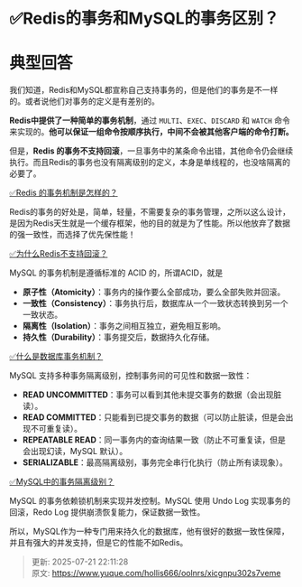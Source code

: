 # ✅Redis的事务和MySQL的事务区别？

# 典型回答


我们知道，Redis和MySQL都宣称自己支持事务的，但是他们的事务是不一样的。或者说他们对事务的定义是有差别的。



**Redis中提供了一种简单的事务机制**，通过 `MULTI`、`EXEC`、`DISCARD` 和 `WATCH` 命令来实现的。**他可以保证一组命令按顺序执行，中间不会被其他客户端的命令打断。**



但是，**Redis 的事务不支持回滚**，一旦事务中的某条命令出错，其他命令仍会继续执行。而且Redis的事务也没有隔离级别的定义，本身是单线程的，也没啥隔离的必要了。



[✅Redis 的事务机制是怎样的？](https://www.yuque.com/hollis666/oolnrs/xxxz79)



Redis的事务的好处是，简单，轻量，不需要复杂的事务管理，之所以这么设计，是因为Redis天生就是一个缓存框架，他的目的就是为了性能。所以他放弃了数据的强一致性，而选择了优先保性能！



[✅为什么Redis不支持回滚？](https://www.yuque.com/hollis666/oolnrs/gt0qpqluiwb7bg70)





MySQL 的事务机制是遵循标准的 ACID 的，所谓ACID，就是

+ **原子性（Atomicity）**：事务内的操作要么全部成功，要么全部失败并回滚。
+ **一致性（Consistency）**：事务执行后，数据库从一个一致状态转换到另一个一致状态。
+ **隔离性（Isolation）**：事务之间相互独立，避免相互影响。
+ **持久性（Durability）**：事务提交后，数据持久化存储。



[✅什么是数据库事务机制？](https://www.yuque.com/hollis666/oolnrs/bvelw3)



MySQL 支持多种事务隔离级别，控制事务间的可见性和数据一致性：

+ **READ UNCOMMITTED**：事务可以看到其他未提交事务的数据（会出现脏读）。
+ **READ COMMITTED**：只能看到已提交事务的数据（可以防止脏读，但是会出现不可重复读）。
+ **REPEATABLE READ**：同一事务内的查询结果一致（防止不可重复读，但是会出现幻读，MySQL 默认）。
+ **SERIALIZABLE**：最高隔离级别，事务完全串行化执行（防止所有读现象）。



[✅MySQL中的事务隔离级别？](https://www.yuque.com/hollis666/oolnrs/ytxaew)



MySQL 的事务依赖锁机制来实现并发控制。MySQL 使用 Undo Log 实现事务的回滚，Redo Log 提供崩溃恢复能力，保证数据一致性。



所以，MySQL作为一种专门用来持久化的数据库，他有很好的数据一致性保障，并且有强大的并发支持，但是它的性能不如Redis。







> 更新: 2025-07-21 22:11:28  
> 原文: <https://www.yuque.com/hollis666/oolnrs/xicgnpu302s7veme>